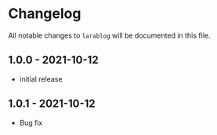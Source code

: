 # Changelog

All notable changes to `larablog` will be documented in this file.

## 1.0.0 - 2021-10-12

- initial release

## 1.0.1 - 2021-10-12

- Bug fix
